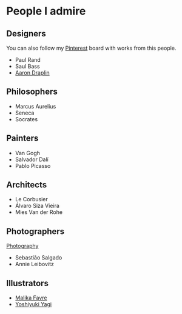 # People I admire

## Designers

You can also follow my [Pinterest](https://www.pinterest.pt/rubrodc/people-i-love/) board with works from this people.

* Paul Rand
* Saul Bass
* [Aaron Draplin](http://draplin.com/)

## Philosophers

* Marcus Aurelius
* Seneca
* Socrates

## Painters

* Van Gogh
* Salvador Dalí
* Pablo Picasso

## Architects

* Le Corbusier
* Álvaro Siza Vieira
* Mies Van der Rohe

## Photographers

[Photography](photography.md)

* Sebastião Salgado
* Annie Leibovitz

## Illustrators

* [Malika Favre](https://www.malikafavre.com/)
* [Yoshiyuki Yagi](https://dribbble.com/y_designs)
